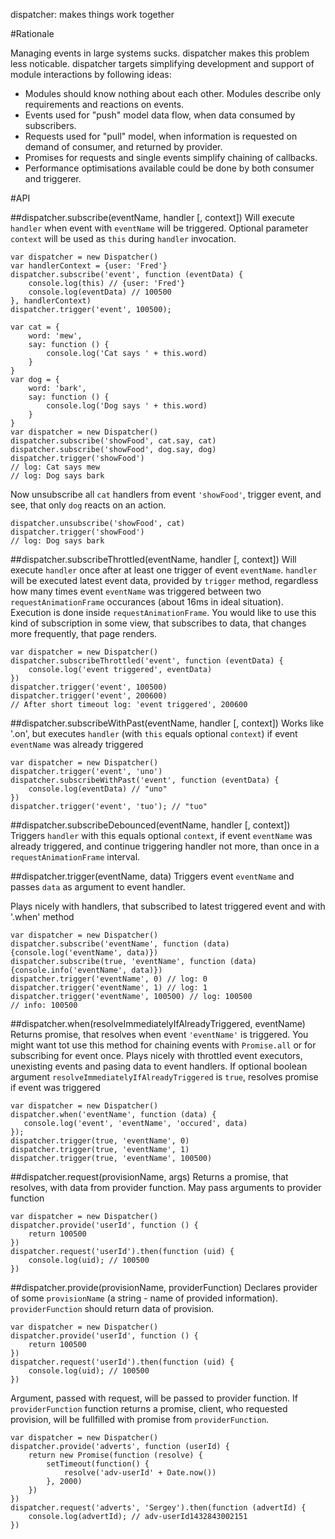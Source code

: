 dispatcher: makes things work together 

#Rationale

Managing events in large systems sucks. dispatcher makes this problem less noticable. dispatcher targets simplifying development
and support of module interactions by following ideas:

  - Modules should know nothing about each other. Modules describe only requirements and reactions on events.
  - Events used for "push" model data flow, when data consumed by subscribers. 
  - Requests used for "pull" model, when information is requested on demand of consumer, and returned by provider.
  - Promises for requests and single events simplify chaining of callbacks.
  - Performance optimisations available could be done by both consumer and triggerer.


#API

##dispatcher.subscribe(eventName, handler [, context])
Will execute `handler` when event with `eventName` will be triggered. Optional parameter `context` will be used as `this` during
`handler` invocation.

```
var dispatcher = new Dispatcher()
var handlerContext = {user: 'Fred'}
dispatcher.subscribe('event', function (eventData) {
    console.log(this) // {user: 'Fred'}
    console.log(eventData) // 100500
}, handlerContext)
dispatcher.trigger('event', 100500);
```

```
var cat = {
    word: 'mew',
    say: function () {
        console.log('Cat says ' + this.word)
    }
}
var dog = {
    word: 'bark',
    say: function () {
        console.log('Dog says ' + this.word)
    }
}
var dispatcher = new Dispatcher()
dispatcher.subscribe('showFood', cat.say, cat)
dispatcher.subscribe('showFood', dog.say, dog)
dispatcher.trigger('showFood')
// log: Cat says mew
// log: Dog says bark
```

Now unsubscribe all `cat` handlers from event `'showFood'`, trigger event, and see, that only `dog` reacts on an action.


```
dispatcher.unsubscribe('showFood', cat)
dispatcher.trigger('showFood')
// log: Dog says bark
```

##dispatcher.subscribeThrottled(eventName, handler [, context])
Will execute `handler` once after at least one trigger of event `eventName`. `handler` will be executed latest event data, provided by `trigger` method,
regardless how many times event `eventName` was triggered between two `requestAnimationFrame` occurances (about 16ms in ideal situation). Execution is
done inside `requestAnimationFrame`. You would like to use this kind of subscription in some view, that subscribes to data, that
changes more frequently, that page renders.
  
```
var dispatcher = new Dispatcher()
dispatcher.subscribeThrottled('event', function (eventData) {
    console.log('event triggered', eventData)
})
dispatcher.trigger('event', 100500)
dispatcher.trigger('event', 200600)
// After short timeout log: 'event triggered', 200600
```

##dispatcher.subscribeWithPast(eventName, handler [, context])
Works like '.on', but executes `handler` (with `this` equals optional `context`) if event `eventName` was already triggered
 
```
var dispatcher = new Dispatcher()
dispatcher.trigger('event', 'uno')
dispatcher.subscribeWithPast('event', function (eventData) {
    console.log(eventData) // "uno"
})
dispatcher.trigger('event', 'tuo'); // "tuo"
```

##dispatcher.subscribeDebounced(eventName, handler [, context])
Triggers `handler` with this equals optional `context`, if event `eventName` was already triggered,
and continue triggering handler not more, than once in a `requestAnimationFrame` interval. 


##dispatcher.trigger(eventName, data)
Triggers event `eventName` and passes `data` as argument to event handler.

Plays nicely with handlers, that subscribed to latest triggered event and with '.when' method

```
var dispatcher = new Dispatcher()
dispatcher.subscribe('eventName', function (data) {console.log('eventName', data)})
dispatcher.subscribe(true, 'eventName', function (data) {console.info('eventName', data)})
dispatcher.trigger('eventName', 0) // log: 0
dispatcher.trigger('eventName', 1) // log: 1
dispatcher.trigger('eventName', 100500) // log: 100500
// info: 100500
```

##dispatcher.when(resolveImmediatelyIfAlreadyTriggered, eventName)
Returns promise, that resolves when event `'eventName'` is triggered. You might want tot use this method for chaining events with
`Promise.all` or for subscribing for event once. Plays nicely with throttled event executors, unexisting events and pasing data to event handlers.
If optional boolean argument `resolveImmediatelyIfAlreadyTriggered` is `true`, resolves promise if event was triggered

 ```
 var dispatcher = new Dispatcher()
 dispatcher.when('eventName', function (data) {
    console.log('event', 'eventName', 'occured', data)
 });
 dispatcher.trigger(true, 'eventName', 0)
 dispatcher.trigger(true, 'eventName', 1)
 dispatcher.trigger(true, 'eventName', 100500)
 ```
 
##dispatcher.request(provisionName, args)
Returns a promise, that resolves, with data from provider function. May pass arguments to provider function

```
var dispatcher = new Dispatcher()
dispatcher.provide('userId', function () {
    return 100500
})
dispatcher.request('userId').then(function (uid) {
    console.log(uid); // 100500
})
```

##dispatcher.provide(provisionName, providerFunction)
Declares provider of some `provisionName` (a string - name of provided information). `providerFunction` should return 
data of provision. 

```
var dispatcher = new Dispatcher()
dispatcher.provide('userId', function () {
    return 100500
})
dispatcher.request('userId').then(function (uid) {
    console.log(uid); // 100500
})
```

Argument, passed with request, will be passed to provider function. If `providerFunction` function returns a promise, client, who requested provision, will be fullfilled
with promise from `providerFunction`.

```
var dispatcher = new Dispatcher()
dispatcher.provide('adverts', function (userId) {
    return new Promise(function (resolve) {
        setTimeout(function() {
            resolve('adv-userId' + Date.now())
        }, 2000)
    })
})
dispatcher.request('adverts', 'Sergey').then(function (advertId) {
    console.log(advertId); // adv-userId1432843002151
})
```
